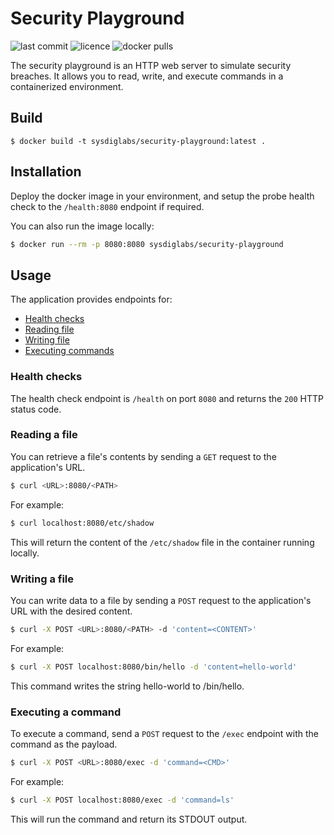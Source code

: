 # Security Playground

![last commit](https://flat.badgen.net/github/last-commit/sysdiglabs/security-playground?icon=github) ![licence](https://flat.badgen.net/github/license/sysdiglabs/security-playground) ![docker pulls](https://flat.badgen.net/docker/pulls/sysdiglabs/security-playground?icon=docker)

The security playground is an HTTP web server to simulate security breaches. It allows you to read, write, and execute commands in a containerized environment.


## Build

```
$ docker build -t sysdiglabs/security-playground:latest .
```


## Installation

Deploy the docker image in your environment, and setup the probe health check to the `/health:8080` endpoint if required.

You can also run the image locally:

```bash
$ docker run --rm -p 8080:8080 sysdiglabs/security-playground
```


## Usage

The application provides endpoints for:
 - [Health checks](#health-checks)
 - [Reading file](#reading-a-file)
 - [Writing file](#writing-a-file)
 - [Executing commands](#executing-a-command)


### Health checks

The health check endpoint is `/health` on port `8080` and returns the `200` HTTP status code.


### Reading a file

You can retrieve a file's contents by sending a `GET` request to the application's URL.

```bash
$ curl <URL>:8080/<PATH>
```

For example:

```bash
$ curl localhost:8080/etc/shadow
```

This will return the content of the `/etc/shadow` file in the container running locally.



### Writing a file

You can write data to a file by sending a `POST` request to the application's URL with the desired content.

```bash
$ curl -X POST <URL>:8080/<PATH> -d 'content=<CONTENT>'
```

For example:

```bash
$ curl -X POST localhost:8080/bin/hello -d 'content=hello-world'
```

This command writes the string hello-world to /bin/hello.



### Executing a command

To execute a command, send a `POST` request to the `/exec` endpoint with the command as the payload.

```bash
$ curl -X POST <URL>:8080/exec -d 'command=<CMD>'
```

For example:

```bash
$ curl -X POST localhost:8080/exec -d 'command=ls'
```

This will run the command and return its STDOUT output.
